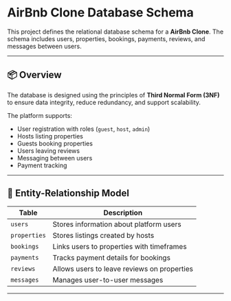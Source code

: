 # AirBnb Clone Database Schema

This project defines the relational database schema for a **AirBnb Clone**. The schema includes users, properties, bookings, payments, reviews, and messages between users.

---

## 📦 Overview

The database is designed using the principles of **Third Normal Form (3NF)** to ensure data integrity, reduce redundancy, and support scalability.

The platform supports:
- User registration with roles (`guest`, `host`, `admin`)
- Hosts listing properties
- Guests booking properties
- Users leaving reviews
- Messaging between users
- Payment tracking

---

## 🧩 Entity-Relationship Model

| Table       | Description                                  |
|-------------|----------------------------------------------|
| `users`     | Stores information about platform users      |
| `properties`| Stores listings created by hosts             |
| `bookings`  | Links users to properties with timeframes    |
| `payments`  | Tracks payment details for bookings          |
| `reviews`   | Allows users to leave reviews on properties  |
| `messages`  | Manages user-to-user messages                |

---